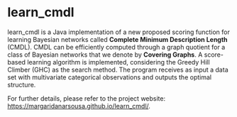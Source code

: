 # learn_cmdl

learn_cmdl is a Java implementation of a new proposed scoring function for learning Bayesian networks called **Complete Minimum Description Length** (CMDL). CMDL can be efficiently computed through a graph quotient for a class of Bayesian networks that we denote by **Covering Graphs**. A score-based learning algorithm is implemented, considering the Greedy Hill Climber (GHC) as the search method. The program receives as input a data set with multivariate categorical observations and outputs the optimal structure. 

For further details, please refer to the project website: https://margaridanarsousa.github.io/learn_cmdl/.
